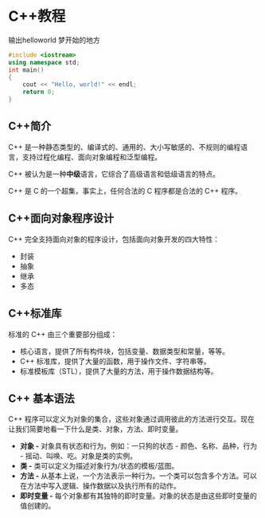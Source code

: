 # C++教程

输出helloworld 梦开始的地方

```c++
#include <iostream>
using namespace std;
int main()
{
    cout << "Hello, world!" << endl;
    return 0;
}
```



## C++简介

C++ 是一种静态类型的、编译式的、通用的、大小写敏感的、不规则的编程语言，支持过程化编程、面向对象编程和泛型编程。

C++ 被认为是一种**中级**语言，它综合了高级语言和低级语言的特点。

C++ 是 C 的一个超集，事实上，任何合法的 C 程序都是合法的 C++ 程序。



## C++面向对象程序设计

C++ 完全支持面向对象的程序设计，包括面向对象开发的四大特性：

- 封装
- 抽象
- 继承
- 多态



## C++标准库



标准的 C++ 由三个重要部分组成：

- 核心语言，提供了所有构件块，包括变量、数据类型和常量，等等。
- C++ 标准库，提供了大量的函数，用于操作文件、字符串等。
- 标准模板库（STL），提供了大量的方法，用于操作数据结构等。



## C++ 基本语法

C++ 程序可以定义为对象的集合，这些对象通过调用彼此的方法进行交互。现在让我们简要地看一下什么是类、对象，方法、即时变量。

- **对象 -** 对象具有状态和行为。例如：一只狗的状态 - 颜色、名称、品种，行为 - 摇动、叫唤、吃。对象是类的实例。
- **类 -** 类可以定义为描述对象行为/状态的模板/蓝图。
- **方法 -** 从基本上说，一个方法表示一种行为。一个类可以包含多个方法。可以在方法中写入逻辑、操作数据以及执行所有的动作。
- **即时变量 -** 每个对象都有其独特的即时变量。对象的状态是由这些即时变量的值创建的。



